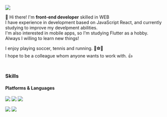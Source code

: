 <p>
<a href="mailto:z1hoon715@gmail.com" target="_blank"><img src="https://img.shields.io/badge/z1hoon715@gmail.com-EA4335?style=flat-square&logo=Gmail&logoColor=white"/></a>
</p>

<p>
  👋 Hi there! I'm <b>front-end developer</b> skilled in WEB<br/>
  I have experience in development based on JavaScript React, and currently studying to improve my develpment abilities.<br/>
  I'm also interested in mobile apps, so I'm studying Flutter as a hobby.<br/>
   Always I willing to learn new things!<br/>
  
  I enjoy playing soccer, tennis and running. 🏃⚽️🎾<br/>
  I hope to be a colleague whom anyone wants to work with. 👍<br/><br/>
</p>

### Skills
#### Platforms & Languages
<p>
  <img src="https://img.shields.io/badge/React-61DAFB?style=flat-square&logo=React&logoColor=black"/>
  <img src="https://img.shields.io/badge/TypeScript-3178C6?style=flat-square&logo=TypeScript&logoColor=white"/>
  <img src="https://img.shields.io/badge/Next.js-000000?style=flat-square&logo=Next.js&logoColor=white"/>
</p>
<p>
  <img src="https://img.shields.io/badge/styled components-DB7093?style=flat-square&logo=styled components&logoColor=white"/> 
  <img src="https://img.shields.io/badge/Tailwind CSS-06B6D4?style=flat-square&logo=Tailwind CSS&logoColor=white"/>
</p>
